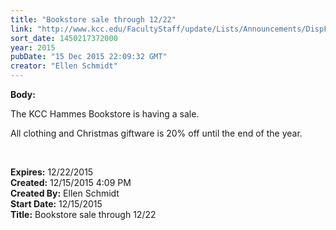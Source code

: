 ```yaml
---
title: "Bookstore sale through 12/22"
link: "http://www.kcc.edu/FacultyStaff/update/Lists/Announcements/DispForm.aspx?ID=2121"
sort_date: 1450217372000
year: 2015
pubDate: "15 Dec 2015 22:09:32 GMT"
creator: "Ellen Schmidt"
---
```


<div><b>Body:</b> <div class="ExternalClass9DF1B325887E4844B0F3C0A8A03B147B"><p>The KCC Hammes Bookstore is having a sale.</p>
<p>​All clothing and Christmas giftware is 20% off until the end of the year.</p>
<p> </p></div></div>
<div><b>Expires:</b> 12/22/2015</div>
<div><b>Created:</b> 12/15/2015 4:09 PM</div>
<div><b>Created By:</b> Ellen Schmidt</div>
<div><b>Start Date:</b> 12/15/2015</div>
<div><b>Title:</b> Bookstore sale through 12/22</div>
